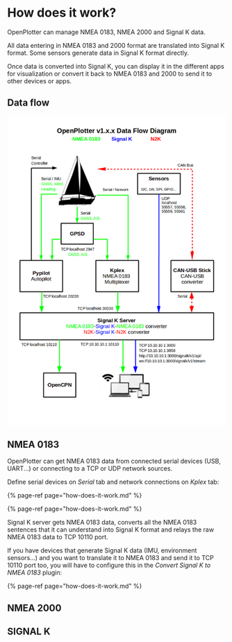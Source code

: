 # How does it work?

OpenPlotter can manage NMEA 0183, NMEA 2000 and Signal K data.

All data entering in NMEA 0183 and 2000 format are translated into Signal K format. Some sensors generate data in Signal K format directly.

Once data is converted into Signal K, you can display it in the different apps for visualization or convert it back to NMEA 0183 and 2000 to send it to other devices or apps.

## Data flow

![](.gitbook/assets/nav_data3.png)

## NMEA 0183

OpenPlotter can get NMEA 0183 data from connected serial devices \(USB, UART...\) or connecting to a TCP or UDP network sources.

Define serial devices on _Serial_ tab and network connections on _Kplex_ tab:

{% page-ref page="how-does-it-work.md" %}

{% page-ref page="how-does-it-work.md" %}

Signal K server gets NMEA 0183 data, converts all the NMEA 0183 sentences that it can understand into Signal K format and relays the raw NMEA 0183 data to TCP 10110 port.

If you have devices that generate Signal K data \(IMU, environment sensors...\) and you want to translate it to NMEA 0183 and send it to TCP 10110 port too, you will have to configure this in the _Convert Signal K to NMEA 0183_ plugin:

{% page-ref page="how-does-it-work.md" %}

## NMEA 2000

## SIGNAL K




